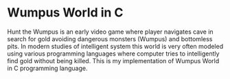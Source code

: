 Wumpus World in C
============

Hunt the Wumpus is an early video game where player navigates cave in search for gold avoiding dangerous monsters (Wumpus) and bottomless pits. In modern studies of intelligent system this world is very often modeled using various programming languages where computer tries to intelligently find gold without being killed. This is my implementation of Wumpus World in C programming language.
